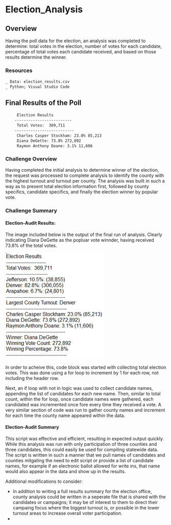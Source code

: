 # Election_Analysis

## Overview
Having the poll data for the election, an analysis was completed to determine: total votes in the election, number of votes for each candidate, percentage of total votes each candidate received, and based on those results determine the winner. 

### Resources
    _ Data: election_results.csv
    _ Python; Visual Studio Code
    
## Final Results of the Poll

         Election Results
        -------------------------
         Total Votes:  369,711
        --------------------------
         Charles Casper Stockham: 23.0% 85,213
         Diana DeGette: 73.8% 272,892
         Raymon Anthony Doane: 3.1% 11,606

### Challenge Overview
Having completed the initial analysis to determine winner of the election, the request was processed to complete analysis to identify the county with the highest turnout and turnout per county. The analysis was built in such a way as to present total election information first, followed by county specifics, candidate specifics, and finally the election winner by popular vote. 

### Challenge Summary
#### Election-Audit Results:

The image included below is the output of the final run of analysis. Clearly indicating Diana DeGette as the popluar vote winnder, having received 73.8% of the total votes. 

![election results](https://github.com/RachelRautenberg/election_analysis/blob/main/analysis/election_analysis_results.PNG)

In order to acheive this, code block was started with collecting total election votes. This was done using a for loop to increment by 1 for each row, not including the header row. 

Next, an if loop with not in logic was used to collect candidate names, appending the list of candidates for each new name. Then, similar to total count, within the for loop, once candidate names were gathered, each candidated was incremented once fore every time they received a vote. A very similar section of code was run to gather county names and increment for each time the county name appeared within the data. 

#### Election-Audit Summary
This script was effective and efficient, resulting in expected output quickly. While this analysis was run with only participation of three counties and three candidates, this could easily be used for compiling statewide data.  The script is written in such a manner that we pull names of candidates and counties mitgating the need to edit script or provide a list of candidate names, for example if an electronic ballot allowed for write ins, that name would also appear in the data and show up in the results. 

Additional modifications to consider:
- In addition to writing a full results summary for the election office, county analysis could be written in a seperate file that is shared with the candidates or campaigns; it may be of interest to them to direct their campaing focus where the biggest turnout is, or possible in the lower turnout areas to increase overall voter participation.
- 


